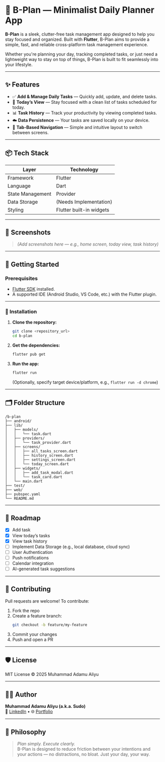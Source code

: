 # 📘 B-Plan — Minimalist Daily Planner App

**B-Plan** is a sleek, clutter-free task management app designed to help you stay focused and organized. Built with **Flutter**, B-Plan aims to provide a simple, fast, and reliable cross-platform task management experience.

Whether you're planning your day, tracking completed tasks, or just need a lightweight way to stay on top of things, B-Plan is built to fit seamlessly into your lifestyle.

---

## ✨ Features

- ✅ **Add & Manage Daily Tasks** — Quickly add, update, and delete tasks.
- 📆 **Today’s View** — Stay focused with a clean list of tasks scheduled for today.
- 📊 **Task History** — Track your productivity by viewing completed tasks.
- ☁️ **Data Persistence** — Your tasks are saved locally on your device.
- 🧭 **Tab-Based Navigation** — Simple and intuitive layout to switch between screens.

---

## 📦 Tech Stack

| Layer        | Technology         |
|--------------|--------------------|
| Framework    | Flutter            |
| Language     | Dart               |
| State Management | Provider |
| Data Storage | (Needs Implementation) |
| Styling      | Flutter built-in widgets |

---

## 📱 Screenshots

> *(Add screenshots here — e.g., home screen, today view, task history)*

---

## 🚀 Getting Started

### Prerequisites

- [Flutter SDK](https://flutter.dev/docs/get-started/install) installed.
- A supported IDE (Android Studio, VS Code, etc.) with the Flutter plugin.

---

### 🔧 Installation

1. **Clone the repository:**

   ```bash
   git clone <repository_url>
   cd b-plan
   ```

2. **Get the dependencies:**

   ```bash
   flutter pub get
   ```

3. **Run the app:**

   ```bash
   flutter run
   ```
   (Optionally, specify target device/platform, e.g., `flutter run -d chrome`)

---

## 🗂️ Folder Structure

```
/b-plan
├── android/
├── lib/
│   ├── models/
│   │   └── task.dart
│   ├── providers/
│   │   └── task_provider.dart
│   ├── screens/
│   │   ├── all_tasks_screen.dart
│   │   ├── history_screen.dart
│   │   ├── settings_screen.dart
│   │   └── today_screen.dart
│   ├── widgets/
│   │   ├── add_task_modal.dart
│   │   └── task_card.dart
│   └── main.dart
├── test/
├── web/
├── pubspec.yaml
└── README.md
```

---

## 📌 Roadmap

- [x] Add task
- [x] View today’s tasks
- [x] View task history
- [ ] Implement Data Storage (e.g., local database, cloud sync)
- [ ] User Authentication
- [ ] Push notifications
- [ ] Calendar integration
- [ ] AI-generated task suggestions

---

## 🤝 Contributing

Pull requests are welcome! To contribute:

1. Fork the repo
2. Create a feature branch:
   ```bash
   git checkout -b feature/my-feature
   ```
3. Commit your changes
4. Push and open a PR

---

## 🛡 License

MIT License © 2025 Muhammad Adamu Aliyu

---

## 👨‍💻 Author

**Muhammad Adamu Aliyu (a.k.a. Sudo)**  
🔗 [LinkedIn](https://www.linkedin.com/in/muhammad-adamu-aliyu-6020432a0) • 🌐 [Portfolio](#)

---

## 🧠 Philosophy

> *Plan simply. Execute clearly.*  
B-Plan is designed to reduce friction between your intentions and your actions — no distractions, no bloat. Just your day, your way.
